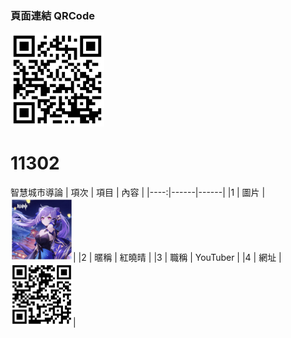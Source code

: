<H3>頁面連結 QRCode</H3>

<img src="exported_qrcode.jpg" width="150" height="150"/>

# 11302

智慧城市導論
| 項次 | 項目 | 內容 |
|----:|------|------|
|1 | 圖片 | <img src="keqing.jpg" width="100" height="100"/>|
|2 | 暱稱 | 紅曉晴 |
|3 | 職稱 | YouTuber |
|4 | 網址 | <img src="YTlink.png" width="100" height="100"/>|
